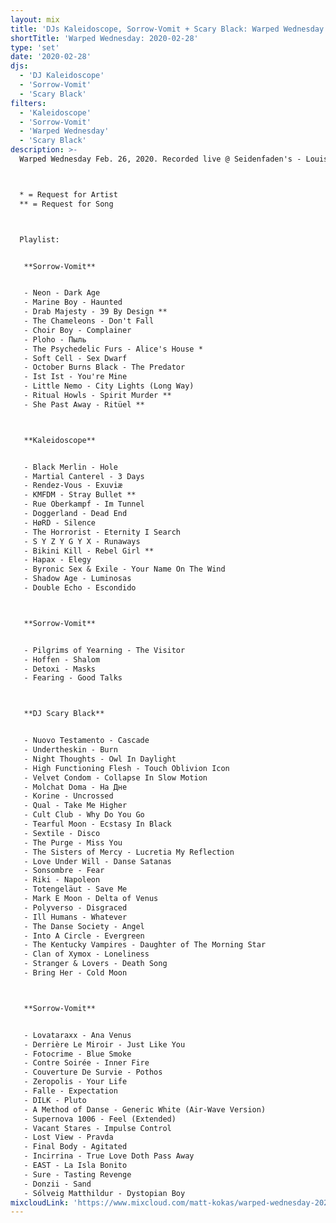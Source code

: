 ```yaml
---
layout: mix
title: 'DJs Kaleidoscope, Sorrow-Vomit + Scary Black: Warped Wednesday: 2020-02-28'
shortTitle: 'Warped Wednesday: 2020-02-28'
type: 'set'
date: '2020-02-28'
djs:
  - 'DJ Kaleidoscope'
  - 'Sorrow-Vomit'
  - 'Scary Black'
filters:
  - 'Kaleidoscope'
  - 'Sorrow-Vomit'
  - 'Warped Wednesday'
  - 'Scary Black'
description: >-
  Warped Wednesday Feb. 26, 2020. Recorded live @ Seidenfaden's - Louisville, KY. DJs Sorrow-Vomit, Kaleidoscope and Scary Black. This was Scary Black's first time DJing.



  * = Request for Artist
  ** = Request for Song



  Playlist:


   **Sorrow-Vomit**


   - Neon - Dark Age
   - Marine Boy - Haunted
   - Drab Majesty - 39 By Design **
   - The Chameleons - Don't Fall
   - Choir Boy - Complainer
   - Ploho - Пыль
   - The Psychedelic Furs - Alice's House *
   - Soft Cell - Sex Dwarf
   - October Burns Black - The Predator
   - Ist Ist - You're Mine
   - Little Nemo - City Lights (Long Way)
   - Ritual Howls - Spirit Murder **
   - She Past Away - Ritüel **



   **Kaleidoscope**


   - Black Merlin - Hole
   - Martial Canterel - 3 Days
   - Rendez-Vous - Exuviæ
   - KMFDM - Stray Bullet **
   - Rue Oberkampf - Im Tunnel
   - Doggerland - Dead End
   - HøRD - Silence
   - The Horrorist - Eternity I Search
   - S Y Z Y G Y X - Runaways
   - Bikini Kill - Rebel Girl **
   - Hapax - Elegy
   - Byronic Sex & Exile - Your Name On The Wind
   - Shadow Age - Luminosas
   - Double Echo - Escondido



   **Sorrow-Vomit**


   - Pilgrims of Yearning - The Visitor
   - Hoffen - Shalom
   - Detoxi - Masks
   - Fearing - Good Talks



   **DJ Scary Black**


   - Nuovo Testamento - Cascade
   - Undertheskin - Burn
   - Night Thoughts - Owl In Daylight
   - High Functioning Flesh - Touch Oblivion Icon
   - Velvet Condom - Collapse In Slow Motion
   - Molchat Doma - На Дне
   - Korine - Uncrossed
   - Qual - Take Me Higher
   - Cult Club - Why Do You Go
   - Tearful Moon - Ecstasy In Black
   - Sextile - Disco
   - The Purge - Miss You
   - The Sisters of Mercy - Lucretia My Reflection
   - Love Under Will - Danse Satanas
   - Sonsombre - Fear
   - Riki - Napoleon
   - Totengeläut - Save Me
   - Mark E Moon - Delta of Venus
   - Polyverso - Disgraced
   - Ill Humans - Whatever
   - The Danse Society - Angel
   - Into A Circle - Evergreen
   - The Kentucky Vampires - Daughter of The Morning Star
   - Clan of Xymox - Loneliness
   - Stranger & Lovers - Death Song
   - Bring Her - Cold Moon



   **Sorrow-Vomit**


   - Lovataraxx - Ana Venus
   - Derrière Le Miroir - Just Like You
   - Fotocrime - Blue Smoke
   - Contre Soirée - Inner Fire
   - Couverture De Survie - Pothos
   - Zeropolis - Your Life
   - Falle - Expectation
   - DILK - Pluto
   - A Method of Danse - Generic White (Air-Wave Version)
   - Supernova 1006 - Feel (Extended)
   - Vacant Stares - Impulse Control
   - Lost View - Pravda
   - Final Body - Agitated
   - Incirrina - True Love Doth Pass Away
   - EAST - La Isla Bonito
   - Sure - Tasting Revenge
   - Donzii - Sand
   - Sólveig Matthildur - Dystopian Boy
mixcloudLink: 'https://www.mixcloud.com/matt-kokas/warped-wednesday-2020-02-26-djs-sorrow-vomit-kaleidoscope-scary-black-seidenfadens'
---
```

